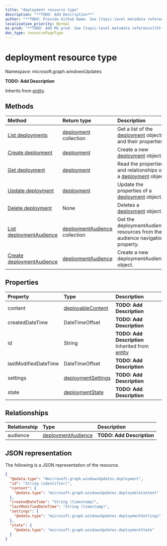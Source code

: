 ```yaml
---
title: "deployment resource type"
description: "**TODO: Add Description**"
author: "**TODO: Provide Github Name. See [topic-level metadata reference](https://msgo.azurewebsites.net/add/document/guidelines/metadata.html#topic-level-metadata)**"
localization_priority: Normal
ms.prod: "**TODO: Add MS prod. See [topic-level metadata reference](https://msgo.azurewebsites.net/add/document/guidelines/metadata.html#topic-level-metadata)**"
doc_type: resourcePageType
---
```


# deployment resource type

Namespace: microsoft.graph.windowsUpdates



**TODO: Add Description**


Inherits from [entity](../resources/entity.md).

## Methods
|Method|Return type|Description|
|:---|:---|:---|
|[List deployments](../api/deployment-list.md)|[deployment](../resources/windowsupdates-deployment.md) collection|Get a list of the [deployment](../resources/deployment.md) objects and their properties.|
|[Create deployment](../api/windowsupdates-deployment-create.md)|[deployment](../resources/windowsupdates-deployment.md)|Create a new [deployment](../resources/windowsupdates-deployment.md) object.|
|[Get deployment](../api/windowsupdates-deployment-get.md)|[deployment](../resources/windowsupdates-deployment.md)|Read the properties and relationships of a [deployment](../resources/windowsupdates-deployment.md) object.|
|[Update deployment](../api/windowsupdates-deployment-update.md)|[deployment](../resources/windowsupdates-deployment.md)|Update the properties of a [deployment](../resources/windowsupdates-deployment.md) object.|
|[Delete deployment](../api/windowsupdates-deployment-delete.md)|None|Deletes a [deployment](../resources/windowsupdates-deployment.md) object.|
|[List deploymentAudience](../api/windowsupdates-deployment-list-audience.md)|[deploymentAudience](../resources/windowsupdates-deploymentaudience.md) collection|Get the deploymentAudience resources from the audience navigation property.|
|[Create deploymentAudience](../api/windowsupdates-deployment-post-audience.md)|[deploymentAudience](../resources/windowsupdates-deploymentaudience.md)|Create a new deploymentAudience object.|

## Properties
|Property|Type|Description|
|:---|:---|:---|
|content|[deployableContent](../resources/windowsupdates-deployablecontent.md)|**TODO: Add Description**|
|createdDateTime|DateTimeOffset|**TODO: Add Description**|
|id|String|**TODO: Add Description** Inherited from [entity](../resources/windowsupdates-entity.md)|
|lastModifiedDateTime|DateTimeOffset|**TODO: Add Description**|
|settings|[deploymentSettings](../resources/windowsupdates-deploymentsettings.md)|**TODO: Add Description**|
|state|[deploymentState](../resources/windowsupdates-deploymentstate.md)|**TODO: Add Description**|

## Relationships
|Relationship|Type|Description|
|:---|:---|:---|
|audience|[deploymentAudience](../resources/windowsupdates-deploymentaudience.md)|**TODO: Add Description**|

## JSON representation
The following is a JSON representation of the resource.
<!-- {
  "blockType": "resource",
  "keyProperty": "id",
  "@odata.type": "microsoft.graph.windowsUpdates.deployment",
  "baseType": "microsoft.graph.entity",
  "openType": false
}
-->
``` json
{
  "@odata.type": "#microsoft.graph.windowsUpdates.deployment",
  "id": "String (identifier)",
  "content": {
    "@odata.type": "microsoft.graph.windowsUpdates.deployableContent"
  },
  "createdDateTime": "String (timestamp)",
  "lastModifiedDateTime": "String (timestamp)",
  "settings": {
    "@odata.type": "microsoft.graph.windowsUpdates.deploymentSettings"
  },
  "state": {
    "@odata.type": "microsoft.graph.windowsUpdates.deploymentState"
  }
}
```

